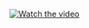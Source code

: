 [![Watch the video](https://img.youtube.com/vi/AGHZsOrazEU/hqdefault.jpg)](https://www.youtube.com/watch?v=AGHZsOrazEU)
